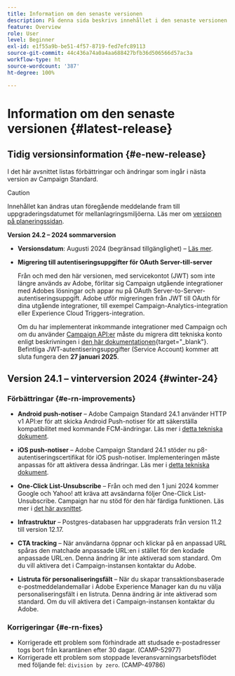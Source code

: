```yaml
---
title: Information om den senaste versionen
description: På denna sida beskrivs innehållet i den senaste versionen av Campaign Standard
feature: Overview
role: User
level: Beginner
exl-id: e1f55a9b-be51-4f57-8719-fed7efc89113
source-git-commit: 44c436a74a0a4aa688427bfb36d506566d57ac3a
workflow-type: ht
source-wordcount: '387'
ht-degree: 100%

---
```



# Information om den senaste versionen {#latest-release}

<!--
![Control Panel](assets/do-not-localize/cp-icon.png) **New Control Panel release**. [Learn more](https://experienceleague.adobe.com/docs/control-panel/using/release-notes.html){target="_blank"}.-->


## Tidig versionsinformation {#e-new-release}

I det här avsnittet listas förbättringar och ändringar som ingår i nästa version av Campaign Standard.

>[!CAUTION]
>
>Innehållet kan ändras utan föregående meddelande fram till uppgraderingsdatumet för mellanlagringsmiljöerna. Läs mer om [versionen på planeringssidan](../../rn/using/release-planning.md).

**Version 24.2 – 2024 sommarversion**

* **Versionsdatum**: Augusti 2024 (begränsad tillgänglighet) – [Läs mer](../../rn/using/release-planning.md).

* **Migrering till autentiseringsuppgifter för OAuth Server-till-server**

  Från och med den här versionen, med servicekontot (JWT) som inte längre används av Adobe, förlitar sig Campaign utgående integrationer med Adobes lösningar och appar nu på OAuth Server-to-Server-autentiseringsuppgift. Adobe utför migreringen från JWT till OAuth för dina utgående integrationer, till exempel Campaign-Analytics-integration eller Experience Cloud Triggers-integration.

  Om du har implementerat inkommande integrationer med Campaign och om du använder [Campaign API:er](../../api/using/get-started-apis.md) måste du migrera ditt tekniska konto enligt beskrivningen i [den här dokumentationen](https://developer.adobe.com/developer-console/docs/guides/authentication/ServerToServerAuthentication/migration/){target="_blank"}. Befintliga JWT-autentiseringsuppgifter (Service Account) kommer att sluta fungera den **27 januari 2025**.


## Version 24.1 – vinterversion 2024 {#winter-24}

### Förbättringar {#e-rn-improvements}

* **Android push-notiser** – Adobe Campaign Standard 24.1 använder HTTP v1 API:er för att skicka Android Push-notiser för att säkerställa kompatibilitet med kommande FCM-ändringar. Läs mer i [detta tekniska dokument](../../administration/using/push-technote.md).

* **iOS push-notiser** – Adobe Campaign Standard 24.1 stöder nu p8-autentiseringscertifikat för iOS push-notiser. Implementeringen måste anpassas för att aktivera dessa ändringar. Läs mer i [detta tekniska dokument](../../administration/using/push-technote.md).

* **One-Click List-Unsubscribe** – Från och med den 1 juni 2024 kommer Google och Yahoo! att kräva att avsändarna följer One-Click List-Unsubscribe. Campaign har nu stöd för den här färdiga funktionen. Läs mer i [det här avsnittet](../../administration/using/configuring-email-channel.md#list-of-email-smtp-parameters).

* **Infrastruktur** – Postgres-databasen har uppgraderats från version 11.2 till version 12.17.

* **CTA tracking** – När användarna öppnar och klickar på en anpassad URL spåras den matchade anpassade URL:en i stället för den kodade anpassade URL:en. Denna ändring är inte aktiverad som standard. Om du vill aktivera det i Campaign-instansen kontaktar du Adobe.

* **Listruta för personaliseringsfält** – När du skapar transaktionsbaserade e-postmeddelandemallar i Adobe Experience Manager kan du nu välja personaliseringsfält i en listruta. Denna ändring är inte aktiverad som standard. Om du vill aktivera det i Campaign-instansen kontaktar du Adobe.

### Korrigeringar {#e-rn-fixes}

* Korrigerade ett problem som förhindrade att studsade e-postadresser togs bort från karantänen efter 30 dagar. (CAMP-52977)
* Korrigerade ett problem som stoppade leveransvarningsarbetsflödet med följande fel: `division by zero`. (CAMP-49786)

